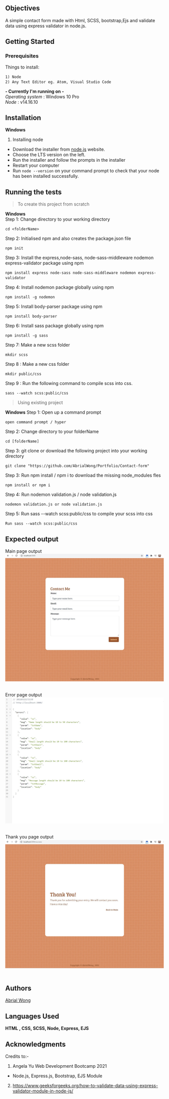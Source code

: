 ## Objectives
A simple contact form made with Html, SCSS, bootstrap,Ejs and validate data using express validator in node.js.

## Getting Started

### Prerequisites

Things to install:
```
1) Node
2) Any Text Editor eg. Atom, Visual Studio Code
```
**- Currently I'm running on -** <br>
*Operating system* :  Windows 10 Pro<br>
*Node* :  v14.16.10

## Installation

**Windows**
1) Installing node
- Download the installer from <a href="https://nodejs.org/en/">node.js</a> website.
- Choose the LTS version on the left.
- Run the installer and follow the prompts in the installer
- Restart your computer
- Run ```node --version``` on your command prompt to check that your node has been installed successfully.

## Running the tests <br>

> To create this project from scratch 

**Windows** <br>
Step 1: Change directory to your working directory
```
cd <folderName>
```
Step 2: Initialised npm and also creates the package.json file
```
npm init
```
Step 3:  Install the express,node-sass, node-sass-middleware nodemon express-validator package using npm
```
npm install express node-sass node-sass-middleware nodemon express-validator
```
Step 4:  Install nodemon package globally using npm
```
npm install -g nodemon
```
Step 5:  Install body-parser package  using npm
```
npm install body-parser
```
Step 6:  Install sass package globally using npm
```
npm install -g sass
```
Step 7:  Make a new scss folder
```
mkdir scss
```
Step 8 : Make a new css folder
```
mkdir public/css
```
Step 9 : Run the following command to compile scss into css.
```
sass --watch scss:public/css
```

> Using existing project

**Windows**
Step 1:  Open up a command prompt
```
open command prompt / hyper
```
Step 2:  Change directory to your folderName
```
cd [folderName]
```
Step 3: git clone or download the following project into your working directory
```
git clone "https://github.com/AbrialWong/Portfolio/Contact-form"
```
Step 3: Run npm install / npm i to download the missing node_modules fles
```
npm install or npm i
```
Step 4: Run nodemon validation.js / node validation.js
```
nodemon validation.js or node validation.js
```
Step 5: Run sass --watch scss:public/css to compile your scss into css
```
Run sass --watch scss:public/css
```

## Expected output
Main page output<br>
<img src="output/main.jpg"><br><br>

Error page output<br>
<img src="output/error.jpg"><br><br>

Thank you page output<br>
<img src="output/success.jpg"><br><br>

## Authors
<a href="https://github.com/AbrialWong">Abrial Wong</a>

## Languages Used
<b>HTML , CSS, SCSS, Node, Express, EJS </b> 

## Acknowledgments
Credits to:- 
1) Angela Yu Web Development Bootcamp 2021 
* Node.js, Express.js, Bootstrap, EJS Module
2) https://www.geeksforgeeks.org/how-to-validate-data-using-express-validator-module-in-node-js/
